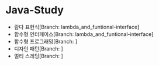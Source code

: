 # Java-Study
- 람다 표현식[Branch: lambda_and_funtional-interface]
- 함수형 인터페이스[Branch: lambda_and_funtional-interface]
- 함수형 프로그래밍[Branch: ]
- 디자인 패턴[Branch: ]
- 멀티 스레딩[Branch: ]
